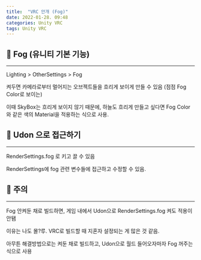 ```yaml
---
title:  "VRC 안개 (Fog)"
date: 2022-01-28. 09:48
categories: Unity VRC
tags: Unity VRC
---
```


## 🗿 Fog (유니티 기본 기능)

---

Lighting > OtherSettings > Fog

켜두면 카메라로부터 멀어지는 오브젝트들을 흐리게 보이게 만들 수 있음 (점점 Fog Color로 보이는)

이때 SkyBox는 흐리게 보이지 않기 때문에, 하늘도 흐리게 만들고 싶다면 Fog Color와 같은 색의 Material을 적용하는 식으로 사용.

## 🗿 Udon 으로 접근하기

---

RenderSettings.fog 로 키고 끌 수 있음

RenderSettings에 fog 관련 변수들에 접근하고 수정할 수 있음.

## 🗿 주의

---

Fog 안켜둔 채로 빌드하면, 게임 내에서 Udon으로 RenderSettings.fog 켜도 적용이 안됌

이유는 나도 몰?루. VRC로 빌드할 때 지혼자 설정되는 게 많은 것 같음.

아무튼 해결방법으로는 켜둔 채로 빌드하고, Udon으로 월드 들어오자마자 Fog 꺼주는 식으로 사용
